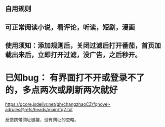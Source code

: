 自用规则
---
可正常阅读小说，看评论，听读，短剧，漫画
---
使用须知：添加规则后，关闭过滤后打开番茄，首页加载出来后，立即打开过滤，没广告，之后秒开。
---
# 已知bug： 有界面打不开或登录不了的，多点两次或刷新两次就好

https://gcore.jsdelivr.net/gh/changzhaoCZ/fqnovel-adrules@refs/heads/main/fq2.txt

反馈携带网址链接，没有网址的忽略。

